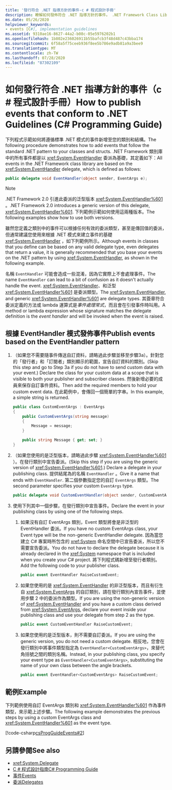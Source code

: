 ```yaml
---
title: '發行符合 .NET 指導方針的事件-c # 程式設計手冊'
description: 瞭解如何發佈符合 .NET 指導方針的事件。 .NET Framework Class Library 中的所有事件都是以 EventHandler 委派為基礎。
ms.date: 05/26/2020
helpviewer_keywords:
- events [C#], implementation guidelines
ms.assetid: 9310ae16-8627-44a2-b08c-05e5976202b1
ms.openlocfilehash: 1b802e236026911b55bafcb3f48d487c43bba174
ms.sourcegitcommit: 6f58a5f75ceeb936f8ee5b786e9adb81a9a3bee9
ms.translationtype: MT
ms.contentlocale: zh-TW
ms.lasthandoff: 07/28/2020
ms.locfileid: "87302109"
---
```

# <a name="how-to-publish-events-that-conform-to-net-guidelines-c-programming-guide"></a><span data-ttu-id="57763-104">如何發行符合 .NET 指導方針的事件（c # 程式設計手冊）</span><span class="sxs-lookup"><span data-stu-id="57763-104">How to publish events that conform to .NET Guidelines (C# Programming Guide)</span></span>

<span data-ttu-id="57763-105">下列程式示範如何將遵循標準 .NET 模式的事件新增至您的類別和結構。</span><span class="sxs-lookup"><span data-stu-id="57763-105">The following procedure demonstrates how to add events that follow the standard .NET pattern to your classes and structs.</span></span> <span data-ttu-id="57763-106">.NET Framework 類別庫中的所有事件都是以 <xref:System.EventHandler> 委派為基礎，其定義如下：</span><span class="sxs-lookup"><span data-stu-id="57763-106">All events in the .NET Framework class library are based on the <xref:System.EventHandler> delegate, which is defined as follows:</span></span>

```csharp
public delegate void EventHandler(object sender, EventArgs e);
```

> [!NOTE]
> <span data-ttu-id="57763-107">.NET Framework 2.0 引進此委派的泛型版本 <xref:System.EventHandler%601> 。</span><span class="sxs-lookup"><span data-stu-id="57763-107">.NET Framework 2.0 introduces a generic version of this delegate, <xref:System.EventHandler%601>.</span></span> <span data-ttu-id="57763-108">下列範例示範如何使用這兩種版本。</span><span class="sxs-lookup"><span data-stu-id="57763-108">The following examples show how to use both versions.</span></span>

<span data-ttu-id="57763-109">雖然您定義之類別中的事件可以根據任何有效的委派類型，甚至是傳回值的委派，但通常建議您使用來根據 .NET 模式來建立事件的基礎 <xref:System.EventHandler> ，如下列範例所示。</span><span class="sxs-lookup"><span data-stu-id="57763-109">Although events in classes that you define can be based on any valid delegate type, even delegates that return a value, it is generally recommended that you base your events on the .NET pattern by using <xref:System.EventHandler>, as shown in the following example.</span></span>

<span data-ttu-id="57763-110">名稱 `EventHandler` 可能會造成一些混淆，因為它實際上不會處理事件。</span><span class="sxs-lookup"><span data-stu-id="57763-110">The name `EventHandler` can lead to a bit of confusion as it doesn't actually handle the event.</span></span> <span data-ttu-id="57763-111"><xref:System.EventHandler>、和泛型 <xref:System.EventHandler%601> 是委派類型。</span><span class="sxs-lookup"><span data-stu-id="57763-111">The <xref:System.EventHandler>, and generic <xref:System.EventHandler%601> are delegate types.</span></span> <span data-ttu-id="57763-112">其簽章符合委派定義的方法或 lambda 運算式是*事件處理常式*，而且會在引發事件時叫用。</span><span class="sxs-lookup"><span data-stu-id="57763-112">A method or lambda expression whose signature matches the delegate definition is the *event handler* and will be invoked when the event is raised.</span></span>

## <a name="publish-events-based-on-the-eventhandler-pattern"></a><span data-ttu-id="57763-113">根據 EventHandler 模式發佈事件</span><span class="sxs-lookup"><span data-stu-id="57763-113">Publish events based on the EventHandler pattern</span></span>

1. <span data-ttu-id="57763-114">（如果您不需要隨事件傳送自訂資料，請略過此步驟並移至步驟3a）。針對您的「發行者」和「訂閱者」類別顯示的範圍，宣告自訂資料的類別。</span><span class="sxs-lookup"><span data-stu-id="57763-114">(Skip this step and go to Step 3a if you do not have to send custom data with your event.) Declare the class for your custom data at a scope that is visible to both your publisher and subscriber classes.</span></span> <span data-ttu-id="57763-115">然後新增必要的成員來保存自訂事件資料。</span><span class="sxs-lookup"><span data-stu-id="57763-115">Then add the required members to hold your custom event data.</span></span> <span data-ttu-id="57763-116">在此範例中，會傳回一個簡單的字串。</span><span class="sxs-lookup"><span data-stu-id="57763-116">In this example, a simple string is returned.</span></span>

    ```csharp
    public class CustomEventArgs : EventArgs
    {
        public CustomEventArgs(string message)
        {
            Message = message;
        }

        public string Message { get; set; }
    }
    ```

2. <span data-ttu-id="57763-117">（如果您使用的是泛型版本，請略過此步驟 <xref:System.EventHandler%601> ）。在發行類別中宣告委派。</span><span class="sxs-lookup"><span data-stu-id="57763-117">(Skip this step if you are using the generic version of <xref:System.EventHandler%601>.) Declare a delegate in your publishing class.</span></span> <span data-ttu-id="57763-118">提供結尾為的名稱 `EventHandler` 。</span><span class="sxs-lookup"><span data-stu-id="57763-118">Give it a name that ends with `EventHandler`.</span></span> <span data-ttu-id="57763-119">第二個參數指定您的自訂 `EventArgs` 類型。</span><span class="sxs-lookup"><span data-stu-id="57763-119">The second parameter specifies your custom `EventArgs` type.</span></span>

    ```csharp
    public delegate void CustomEventHandler(object sender, CustomEventArgs args);
    ```

3. <span data-ttu-id="57763-120">使用下列其中一個步驟，在發行類別中宣告事件。</span><span class="sxs-lookup"><span data-stu-id="57763-120">Declare the event in your publishing class by using one of the following steps.</span></span>

    1. <span data-ttu-id="57763-121">如果沒有自訂 EventArgs 類別，Event 類型將會是非泛型的 EventHandler 委派。</span><span class="sxs-lookup"><span data-stu-id="57763-121">If you have no custom EventArgs class, your Event type will be the non-generic EventHandler delegate.</span></span> <span data-ttu-id="57763-122">因為當您建立 C# 專案時所包含的 <xref:System> 命名空間中已宣告委派，所以您不需要宣告委派。</span><span class="sxs-lookup"><span data-stu-id="57763-122">You do not have to declare the delegate because it is already declared in the <xref:System> namespace that is included when you create your C# project.</span></span> <span data-ttu-id="57763-123">將下列程式碼新增至發行者類別。</span><span class="sxs-lookup"><span data-stu-id="57763-123">Add the following code to your publisher class.</span></span>

        ```csharp
        public event EventHandler RaiseCustomEvent;
        ```

    2. <span data-ttu-id="57763-124">如果您使用的是 <xref:System.EventHandler> 的非泛型版本，而且有衍生自 <xref:System.EventArgs> 的自訂類別，請在發行類別內宣告事件，並使用步驟 2 中的委派作為類型。</span><span class="sxs-lookup"><span data-stu-id="57763-124">If you are using the non-generic version of <xref:System.EventHandler> and you have a custom class derived from <xref:System.EventArgs>, declare your event inside your publishing class and use your delegate from step 2 as the type.</span></span>

        ```csharp
        public event CustomEventHandler RaiseCustomEvent;
        ```

    3. <span data-ttu-id="57763-125">如果您使用的是泛型版本，則不需要自訂委派。</span><span class="sxs-lookup"><span data-stu-id="57763-125">If you are using the generic version, you do not need a custom delegate.</span></span> <span data-ttu-id="57763-126">相反地，您會在發行類別中將事件類型指定為 `EventHandler<CustomEventArgs>`，來替代角括號之間的類別名稱。</span><span class="sxs-lookup"><span data-stu-id="57763-126">Instead, in your publishing class, you specify your event type as `EventHandler<CustomEventArgs>`, substituting the name of your own class between the angle brackets.</span></span>

        ```csharp
        public event EventHandler<CustomEventArgs> RaiseCustomEvent;
        ```

## <a name="example"></a><span data-ttu-id="57763-127">範例</span><span class="sxs-lookup"><span data-stu-id="57763-127">Example</span></span>

<span data-ttu-id="57763-128">下列範例使用自訂 EventArgs 類別和 <xref:System.EventHandler%601> 作為事件類型，來示範上述步驟。</span><span class="sxs-lookup"><span data-stu-id="57763-128">The following example demonstrates the previous steps by using a custom EventArgs class and <xref:System.EventHandler%601> as the event type.</span></span>

[!code-csharp[csProgGuideEvents#2](~/samples/snippets/csharp/VS_Snippets_VBCSharp/csProgGuideEvents/CS/Events.cs#2)]

## <a name="see-also"></a><span data-ttu-id="57763-129">另請參閱</span><span class="sxs-lookup"><span data-stu-id="57763-129">See also</span></span>

- <xref:System.Delegate>
- [<span data-ttu-id="57763-130">C # 程式設計指南</span><span class="sxs-lookup"><span data-stu-id="57763-130">C# Programming Guide</span></span>](../index.md)
- [<span data-ttu-id="57763-131">事件</span><span class="sxs-lookup"><span data-stu-id="57763-131">Events</span></span>](index.md)
- [<span data-ttu-id="57763-132">委派</span><span class="sxs-lookup"><span data-stu-id="57763-132">Delegates</span></span>](../delegates/index.md)

